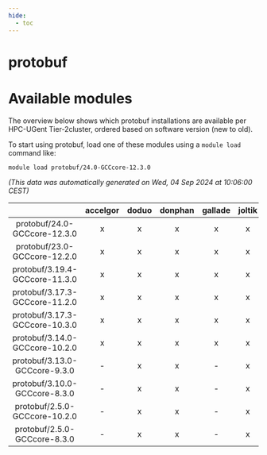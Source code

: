 ```yaml
---
hide:
  - toc
---
```


protobuf
========

# Available modules


The overview below shows which protobuf installations are available per HPC-UGent Tier-2cluster, ordered based on software version (new to old).

To start using protobuf, load one of these modules using a `module load` command like:

```shell
module load protobuf/24.0-GCCcore-12.3.0
```

*(This data was automatically generated on Wed, 04 Sep 2024 at 10:06:00 CEST)*  

| |accelgor|doduo|donphan|gallade|joltik|shinx|skitty|
| :---: | :---: | :---: | :---: | :---: | :---: | :---: | :---: |
|protobuf/24.0-GCCcore-12.3.0|x|x|x|x|x|x|x|
|protobuf/23.0-GCCcore-12.2.0|x|x|x|x|x|x|x|
|protobuf/3.19.4-GCCcore-11.3.0|x|x|x|x|x|x|x|
|protobuf/3.17.3-GCCcore-11.2.0|x|x|x|x|x|-|x|
|protobuf/3.17.3-GCCcore-10.3.0|x|x|x|x|x|-|x|
|protobuf/3.14.0-GCCcore-10.2.0|x|x|x|x|x|-|x|
|protobuf/3.13.0-GCCcore-9.3.0|-|x|x|-|x|-|x|
|protobuf/3.10.0-GCCcore-8.3.0|-|x|x|-|x|-|x|
|protobuf/2.5.0-GCCcore-10.2.0|-|x|x|-|x|-|x|
|protobuf/2.5.0-GCCcore-8.3.0|-|x|x|-|x|-|x|
